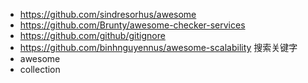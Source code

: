 - https://github.com/sindresorhus/awesome
- https://github.com/Brunty/awesome-checker-services
- https://github.com/github/gitignore
- https://github.com/binhnguyennus/awesome-scalability
搜索关键字
- awesome
- collection
